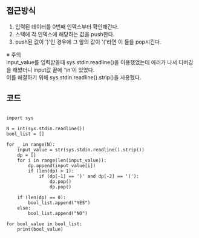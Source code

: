 ## 접근방식
1. 입력된 데이터를 0번째 인덱스부터 확인해간다.
2. 스택에 각 인덱스에 해당하는 값을 push한다.
3. push된 값이 ')'인 경우에 그 앞의 값이 '('라면 이 둘을 pop시킨다.


※ 주의<br>
input_value를 입력받을때 sys.stdin.readline()을 이용했었는데 에러가 나서 디버깅을 해봤더니 input값 끝에 '\n'이 있었다.<br>
이를 해결하기 위해 sys.stdin.readline().strip()을 사용했다.


## 코드
<pre><code>
import sys

N = int(sys.stdin.readline())
bool_list = []

for _ in range(N):
    input_value = str(sys.stdin.readline().strip())
    dp = []
    for i in range(len(input_value)):
        dp.append(input_value[i])
        if (len(dp) > 1):
            if (dp[-1] == ')' and dp[-2] == '('):
                dp.pop()
                dp.pop()
            
    if (len(dp) == 0):
        bool_list.append("YES")
    else:
        bool_list.append("NO")

for bool_value in bool_list:
    print(bool_value)
</code></pre>
